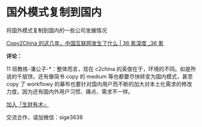 # 国外模式复制到国内

将国外模式复制到国内的一些公司发展情况

[Copy2China 的这几年，中国互联网发生了什么 | 36 氪深度 _36 氪](http://36kr.com/p/5067968.html)

**评论：**

11 班教练-潘公子-*：整体而言，现在 c2china 的英俊在于，环境的不同。如是所说的千层饼。还有像简书 copy 的 medium 等也都要尽快转变为国内模式，甚至 copy 了 workflowy 的幕布也要针对国内用户而不断的加大对本土化需求的修改力度。因为还有国内外用户习惯、痛点、需求不一样。

[加入「生财有术」](https://www.ilangcai.com/jiaru/)

交流合作，请加微信：sige3638